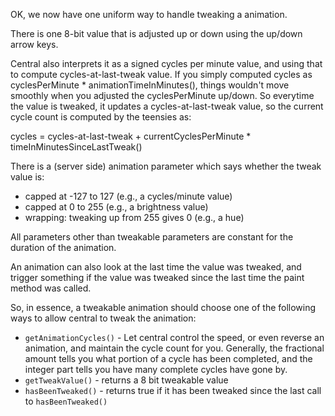 OK, we now have one uniform way to handle tweaking a animation. 

There is one 8-bit value that is adjusted up or down using the up/down arrow keys. 

Central also interprets it as a signed cycles per minute value, and using that to compute cycles-at-last-tweak value. If you simply computed cycles as cyclesPerMinute * animationTimeInMinutes(), things wouldn't move smoothly when you adjusted the cyclesPerMinute up/down. So everytime the value is tweaked, it updates a cycles-at-last-tweak value, so the current cycle count is computed by the teensies as:
    
   cycles = cycles-at-last-tweak + currentCyclesPerMinute * timeInMinutesSinceLastTweak()

There is a (server side) animation parameter which says whether the tweak value is:
	
* capped at -127 to 127 (e.g., a cycles/minute value)
* capped at 0 to 255 (e.g., a brightness value)
* wrapping: tweaking up from 255 gives 0 (e.g., a hue)

All parameters other than tweakable parameters are constant for the duration of the animation.

An animation can also look at the last time the value was tweaked, and trigger something if the value was tweaked since the last time the paint method was called.

So, in essence, a tweakable animation should choose one of the following ways to allow central to tweak the animation:

* `getAnimationCycles()` - Let central control the speed, or even reverse an animation, and maintain the cycle count for you. Generally, the fractional amount tells you what portion of a cycle has been completed, and the integer part tells you have many complete cycles have gone by.
* `getTweakValue()` - returns a 8 bit tweakable value
* `hasBeenTweaked()` - returns true if it has been tweaked since the last call to `hasBeenTweaked()`

